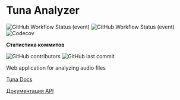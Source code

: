 # Tuna Analyzer

![GitHub Workflow Status (event)](https://img.shields.io/github/workflow/status/ArsenChick/tuna-analyzer/Build?logo=github&style=for-the-badge)
![GitHub Workflow Status (event)](https://img.shields.io/github/workflow/status/ArsenChick/tuna-analyzer/Build%20docs?label=Docs&logo=github&style=for-the-badge)
![Codecov](https://img.shields.io/codecov/c/github/ArsenChick/tuna-analyzer?logo=codecov&style=for-the-badge)

**Статистика коммитов**

![GitHub contributors](https://img.shields.io/github/contributors/ArsenChick/tuna-analyzer?style=for-the-badge) 
![GitHub last commit](https://img.shields.io/github/last-commit/ArsenChick/tuna-analyzer?style=for-the-badge)

Web application for analyzing audio files

[Tuna Docs](https://arsenchick.github.io/tuna-analyzer/)

[Документация API](./API.md)
